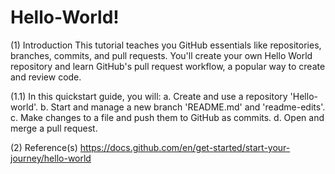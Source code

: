 # Hello-World!

(1) Introduction
This tutorial teaches you GitHub essentials like repositories, branches, commits, and pull requests. You'll create your own Hello World repository and learn GitHub's pull request workflow, a popular way to create and review code.

(1.1) In this quickstart guide, you will:
a. Create and use a repository 'Hello-world'.
b. Start and manage a new branch 'README.md' and 'readme-edits'.
c. Make changes to a file and push them to GitHub as commits.
d. Open and merge a pull request.

(2) Reference(s)
https://docs.github.com/en/get-started/start-your-journey/hello-world
